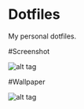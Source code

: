 # Dotfiles

My personal dotfiles.

#Screenshot

![alt tag](https://raw.github.com/saraiva132/dotfiles/dirty.png)

#Wallpaper

![alt tag](https://raw.github.com/saraiva132/dotfiles/wallpaper.png)
